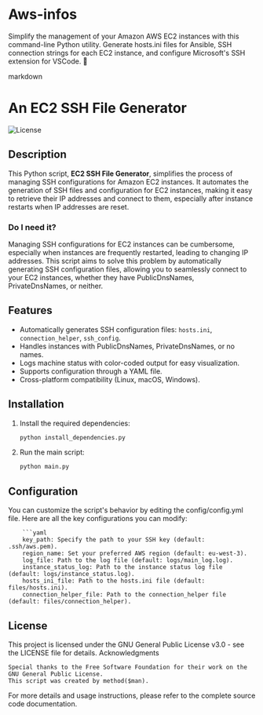 # Aws-infos
Simplify the management of your Amazon AWS EC2 instances with this command-line Python utility. Generate hosts.ini files for Ansible, SSH connection strings for each EC2 instance, and configure Microsoft's SSH extension for VSCode. 🚀

markdown

# An EC2 SSH File Generator

![License](https://img.shields.io/badge/license-GNU%20GPL%20v3-blue)

## Description

This Python script, **EC2 SSH File Generator**, simplifies the process of managing SSH configurations for Amazon EC2 instances. It automates the generation of SSH files and configuration for EC2 instances, making it easy to retrieve their IP addresses and connect to them, especially after instance restarts when IP addresses are reset.

### Do I need it?

Managing SSH configurations for EC2 instances can be cumbersome, especially when instances are frequently restarted, leading to changing IP addresses. This script aims to solve this problem by automatically generating SSH configuration files, allowing you to seamlessly connect to your EC2 instances, whether they have PublicDnsNames, PrivateDnsNames, or neither.

## Features

- Automatically generates SSH configuration files: `hosts.ini`, `connection_helper`, `ssh_config`.
- Handles instances with PublicDnsNames, PrivateDnsNames, or no names.
- Logs machine status with color-coded output for easy visualization.
- Supports configuration through a YAML file.
- Cross-platform compatibility (Linux, macOS, Windows).

## Installation

1. Install the required dependencies:

   ```bash
   python install_dependencies.py

2. Run the main script:
    ```bash
    python main.py

## Configuration

You can customize the script's behavior by editing the config/config.yml file. Here are all the key configurations you can modify:

        ```yaml
        key_path: Specify the path to your SSH key (default: .ssh/aws.pem).
        region_name: Set your preferred AWS region (default: eu-west-3).
        log_file: Path to the log file (default: logs/main_log.log).
        instance_status_log: Path to the instance status log file (default: logs/instance_status.log).
        hosts_ini_file: Path to the hosts.ini file (default: files/hosts.ini).
        connection_helper_file: Path to the connection_helper file (default: files/connection_helper).


## License

This project is licensed under the GNU General Public License v3.0 - see the LICENSE file for details.
Acknowledgments

    Special thanks to the Free Software Foundation for their work on the GNU General Public License.
    This script was created by method($man).

For more details and usage instructions, please refer to the complete source code documentation.